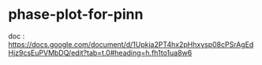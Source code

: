 # phase-plot-for-pinn

doc : https://docs.google.com/document/d/1Upkja2PT4hx2pHhxysp08cPSrAgEdHjz9csEuPVMbDQ/edit?tab=t.0#heading=h.fh1to1ua8w6
